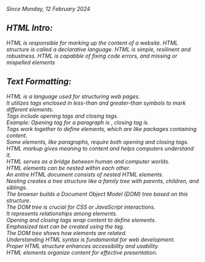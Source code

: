 <i>Since Monday, 12 February 2024
<h2>HTML Intro:</h2>

HTML is responsible for marking up the content of a website.
HTML structure is called a declarative language. HTML is simple, resilinent and robustness. HTML  is capabble of fixing code errors, and missing or mispelled elements

<h2>Text Formatting:</h2>

<P>HTML is a language used for structuring web pages.<br>
It utilizes tags enclosed in less-than and greater-than symbols to mark different elements.<br>
Tags include opening tags and closing tags.<br>
Example: Opening tag for a paragraph is , closing tag is.<br>
Tags work together to define elements, which are like packages containing content.<br>
Some elements, like paragraphs, require both opening and closing tags.<br>
HTML markup gives meaning to content and helps computers understand it.<br>
HTML serves as a bridge between human and computer worlds.<br>
HTML elements can be nested within each other.<br>
An entire HTML document consists of nested HTML elements.<br>
Nesting creates a tree structure like a family tree with parents, children, and siblings.<br>
The browser builds a Document Object Model (DOM) tree based on this structure.<br>
The DOM tree is crucial for CSS or JavaScript interactions.<br>
It represents relationships among elements.<br>
Opening and closing tags wrap content to define elements.<br>
Emphasized text can be created using the <em> tag.<br>
The DOM tree shows how elements are related.<br>
Understanding HTML syntax is fundamental for web development.<br>
Proper HTML structure enhances accessibility and usability.<br>
HTML elements organize content for effective presentation.<br><P>